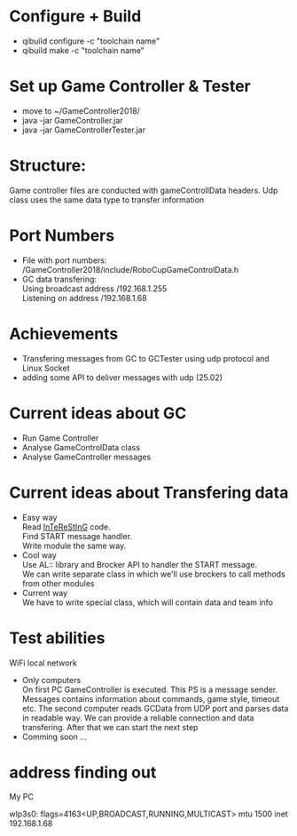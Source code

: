 # Configure + Build
+ qibuild configure -c "toolchain name"
+ qibuild make -c "toolchain name"
# Set up Game Controller & Tester
+ move to ~/GameController2018/
+ java -jar GameController.jar
+ java -jar GameControllerTester.jar
# Structure:
Game controller files are conducted with gameControllData headers. 
Udp class uses the same data type to transfer information
# Port Numbers
+ File with port numbers:  
/GameController2018/include/RoboCupGameControlData.h
+ GC data transfering:  
Using broadcast address /192.168.1.255  
Listening on address /192.168.1.68  
# Achievements
+ Transfering messages from GC to GCTester using udp protocol and Linux Socket
+ adding some API to deliver messages with udp (25.02)
# Current ideas about GC
+ Run Game Controller
+ Analyse GameControlData class
+ Analyse GameController messages
# Current ideas about Transfering data
+ Easy way  
Read [InTeReStInG](https://github.com/UNSWComputing/rUNSWift-2018-release/tree/master/robot/gamecontroller) code.  
Find START message handler.  
Write module the same way.  
+ Cool way  
Use AL:: library and Brocker API to handler the START message.  
We can write separate class in which we'll use brockers to call methods from other modules
+ Current way  
We have to write special class, which will contain data and team info
# Test abilities
WiFi local network
+ Only computers  
On first PC GameController is executed. This PS is a message sender. Messages contains information about commands, game style, timeout etc. The second computer reads GCData from UDP port and parses data in readable way.
We can provide a reliable connection and data transfering. After that we can start the next step  
+ Comming soon ...

# address finding out  
My PC 

  wlp3s0: flags=4163<UP,BROADCAST,RUNNING,MULTICAST>  mtu 1500
  inet 192.168.1.68
